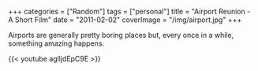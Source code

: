 +++
categories = ["Random"]
tags = ["personal"]
title = "Airport Reunion - A Short Film"
date = "2011-02-02"
coverImage = "/img/airport.jpg"
+++

Airports are generally pretty boring places but, every once in a while, something amazing happens.
<!--more-->
{{< youtube aglljdEpC9E >}}
